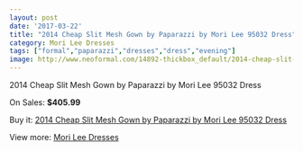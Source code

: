 ```yaml
---
layout: post
date: '2017-03-22'
title: "2014 Cheap Slit Mesh Gown by Paparazzi by Mori Lee 95032 Dress"
category: Mori Lee Dresses
tags: ["formal","paparazzi","dresses","dress","evening"]
image: http://www.neoformal.com/14892-thickbox_default/2014-cheap-slit-mesh-gown-by-paparazzi-by-mori-lee-95032-dress.jpg
---
```

2014 Cheap Slit Mesh Gown by Paparazzi by Mori Lee 95032 Dress

On Sales: **$405.99**
<a href="https://www.neoformal.com/en/mori-lee-dresses-2014/5089-2014-cheap-slit-mesh-gown-by-paparazzi-by-mori-lee-95032-dress.html"><amp-img layout="responsive" width="600" height="600" src="//www.neoformal.com/14892-thickbox_default/2014-cheap-slit-mesh-gown-by-paparazzi-by-mori-lee-95032-dress.jpg" alt="2014 Cheap Slit Mesh Gown by Paparazzi by Mori Lee 95032 Dress 0" /></a>
<a href="https://www.neoformal.com/en/mori-lee-dresses-2014/5089-2014-cheap-slit-mesh-gown-by-paparazzi-by-mori-lee-95032-dress.html"><amp-img layout="responsive" width="600" height="600" src="//www.neoformal.com/14893-thickbox_default/2014-cheap-slit-mesh-gown-by-paparazzi-by-mori-lee-95032-dress.jpg" alt="2014 Cheap Slit Mesh Gown by Paparazzi by Mori Lee 95032 Dress 1" /></a>
<a href="https://www.neoformal.com/en/mori-lee-dresses-2014/5089-2014-cheap-slit-mesh-gown-by-paparazzi-by-mori-lee-95032-dress.html"><amp-img layout="responsive" width="600" height="600" src="//www.neoformal.com/14894-thickbox_default/2014-cheap-slit-mesh-gown-by-paparazzi-by-mori-lee-95032-dress.jpg" alt="2014 Cheap Slit Mesh Gown by Paparazzi by Mori Lee 95032 Dress 2" /></a>
<a href="https://www.neoformal.com/en/mori-lee-dresses-2014/5089-2014-cheap-slit-mesh-gown-by-paparazzi-by-mori-lee-95032-dress.html"><amp-img layout="responsive" width="600" height="600" src="//www.neoformal.com/14895-thickbox_default/2014-cheap-slit-mesh-gown-by-paparazzi-by-mori-lee-95032-dress.jpg" alt="2014 Cheap Slit Mesh Gown by Paparazzi by Mori Lee 95032 Dress 3" /></a>

Buy it: [2014 Cheap Slit Mesh Gown by Paparazzi by Mori Lee 95032 Dress](https://www.neoformal.com/en/mori-lee-dresses-2014/5089-2014-cheap-slit-mesh-gown-by-paparazzi-by-mori-lee-95032-dress.html "2014 Cheap Slit Mesh Gown by Paparazzi by Mori Lee 95032 Dress")

View more: [Mori Lee Dresses](https://www.neoformal.com/en/62-mori-lee-dresses-2014 "Mori Lee Dresses")